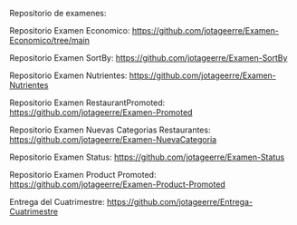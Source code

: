 Repositorio de examenes:

Repositorio Examen Economico:
https://github.com/jotageerre/Examen-Economico/tree/main

Repositorio Examen SortBy:
https://github.com/jotageerre/Examen-SortBy

Repositorio Examen Nutrientes:
https://github.com/jotageerre/Examen-Nutrientes

Repositorio Examen RestaurantPromoted:
https://github.com/jotageerre/Examen-Promoted

Repositorio Examen Nuevas Categorias Restaurantes:
https://github.com/jotageerre/Examen-NuevaCategoria

Repositorio Examen Status:
https://github.com/jotageerre/Examen-Status

Repositorio Examen Product Promoted:
https://github.com/jotageerre/Examen-Product-Promoted

Entrega del Cuatrimestre:
https://github.com/jotageerre/Entrega-Cuatrimestre

